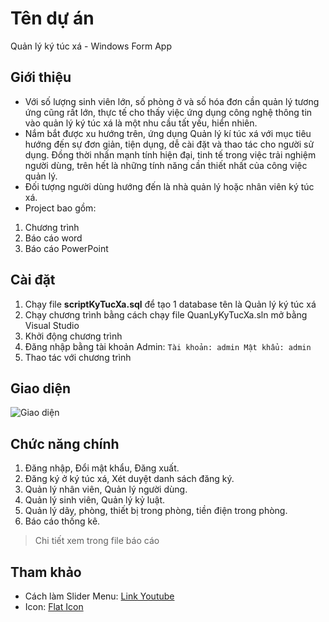 # Tên dự án

Quản lý ký túc xá - Windows Form App

## Giới thiệu

- Với số lượng sinh viên lớn, số phòng ở và số hóa đơn cần quản lý tương ứng cũng rất lớn, thực tế cho thấy việc ứng dụng công nghệ thông tin vào quản lý ký túc xá là một nhu cầu tất yếu, hiển nhiên.
- Nắm bắt được xu hướng trên, ứng dụng Quản lý kí túc xá với mục tiêu hướng đến sự đơn giản, tiện dụng, dễ cài đặt và thao tác cho người sử dụng. Đồng thời nhấn mạnh tính hiện đại, tinh tế trong việc trải nghiệm người dùng, trên hết là những tính năng cần thiết nhất của công việc quản lý.
- Đối tượng người dùng hướng đến là nhà quản lý hoặc nhân viên ký túc xá.
- Project bao gồm:

1. Chương trình
2. Báo cáo word
3. Báo cáo PowerPoint

## Cài đặt

1. Chạy file **scriptKyTucXa.sql** để tạo 1 database tên là Quản lý ký túc xá
2. Chạy chương trình bằng cách chạy file QuanLyKyTucXa.sln mở bằng Visual Studio
3. Khởi động chương trình
4. Đăng nhập bằng tài khoản Admin: `Tài khoản: admin Mật khẩu: admin`
5. Thao tác với chương trình

## Giao diện

![Giao diện](https://scontent.fhph2-1.fna.fbcdn.net/v/t1.15752-9/256800521_4409544845765595_6881856600088282847_n.png?_nc_cat=111&ccb=1-5&_nc_sid=ae9488&_nc_ohc=f1_ioOMpCMcAX8snhAj&_nc_oc=AQlW6K9w-s8xWy7bNTRhOKGqxrQMEIqLT4HECjCD3WfOovhcxVyDbWSFQ3UGZoI1buYKc6kdUsd6NL0GPHtYGPEM&_nc_ht=scontent.fhph2-1.fna&oh=1f8bc8ad2edc612935716ae0ab04d366&oe=61C62181)

## Chức năng chính

1. Đăng nhập, Đổi mật khẩu, Đăng xuất.
2. Đăng ký ở ký túc xá, Xét duyệt danh sách đăng ký.
3. Quản lý nhân viên, Quản lý người dùng.
4. Quản lý sinh viên, Quản lý kỷ luật.
5. Quản lý dãy, phòng, thiết bị trong phòng, tiền điện trong phòng.
6. Báo cáo thống kê.

> Chi tiết xem trong file báo cáo

## Tham khảo

- Cách làm Slider Menu: [Link Youtube](https://www.youtube.com/watch?v=JP5rgXO_5Sk&t=104s)
- Icon: [Flat Icon](https://www.flaticon.com/)

